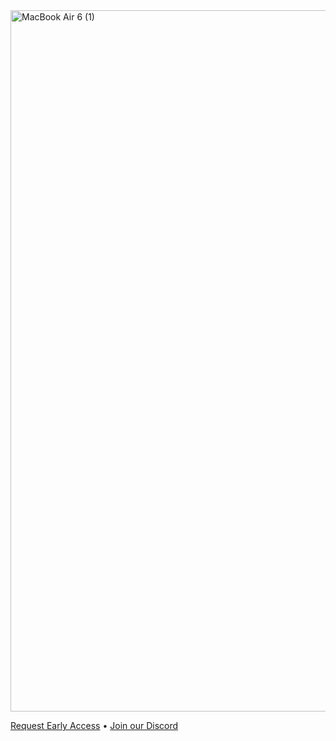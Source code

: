<img width="1122" alt="MacBook Air 6 (1)" src="https://github.com/engineerkit/.github/assets/894178/4db24ab6-1fb7-440b-a974-bee42c3cdccd">

[Request Early Access](discord.com/invite/bDVYvG3Czd) • [Join our Discord](discord.com/invite/bDVYvG3Czd)
